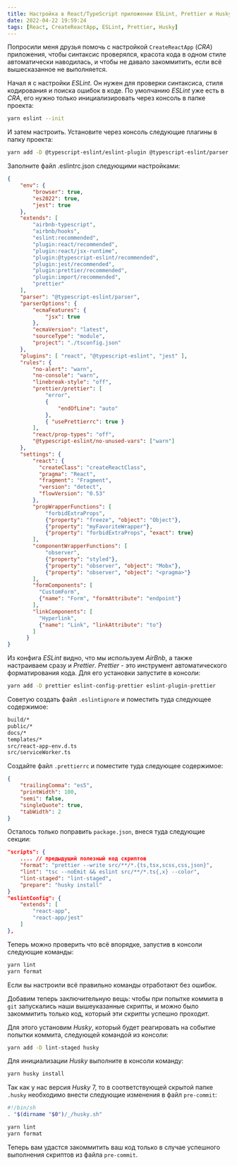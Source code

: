 ```yaml
---
title: Настройка в React/TypeScript приложении ESLint, Prettier и Husky
date: 2022-04-22 19:59:24
tags: [React, CreateReactApp, ESLint, Prettier, Husky]
---
```


Попросили меня друзья помочь с настройкой ```CreateReactApp``` (*CRA*) приложения, чтобы синтаксис проверялся, красота кода в одном стиле автоматически наводилась, и чтобы не давало закоммитить, если всё вышесказанное не выполняется.

Начал я с настройки *ESLint*. Он нужен для проверки синтаксиса, стиля кодирования и поиска ошибок в коде. По умолчанию *ESLint* уже есть в *CRA*, его нужно только инициализировать через консоль в папке проекта:

``` bash
yarn eslint --init
```

И затем настроить. Установите через консоль следующие плагины в папку проекта:

``` bash
yarn add -D @typescript-eslint/eslint-plugin @typescript-eslint/parser eslint-config-airbnb-typescript eslint-plugin-jest eslint-config-airbnb
```

Заполните файл .eslintrc.json следующими настройками:

``` json
{
    "env": {
        "browser": true,
        "es2022": true,
        "jest": true
    },
    "extends": [
        "airbnb-typescript",
        "airbnb/hooks",
        "eslint:recommended",
        "plugin:react/recommended",
        "plugin:react/jsx-runtime",
        "plugin:@typescript-eslint/recommended",
        "plugin:jest/recommended",
        "plugin:prettier/recommended",
        "plugin:import/recommended",
        "prettier"      
    ],
    "parser": "@typescript-eslint/parser",
    "parserOptions": {
        "ecmaFeatures": {
            "jsx": true
        },
        "ecmaVersion": "latest",
        "sourceType": "module",
        "project": "./tsconfig.json"
    },
    "plugins": [ "react", "@typescript-eslint", "jest" ],
    "rules": {
        "no-alert": "warn",
        "no-console": "warn",
        "linebreak-style": "off",
        "prettier/prettier": [
            "error",
            {
                "endOfLine": "auto"
            },
            { "usePrettierrc": true }
        ],
        "react/prop-types": "off",
        "@typescript-eslint/no-unused-vars": ["warn"]
    },
    "settings": {
        "react": {
          "createClass": "createReactClass",
          "pragma": "React",
          "fragment": "Fragment",
          "version": "detect",
          "flowVersion": "0.53"
        },
        "propWrapperFunctions": [
            "forbidExtraProps",
            {"property": "freeze", "object": "Object"},
            {"property": "myFavoriteWrapper"},
            {"property": "forbidExtraProps", "exact": true}
        ],
        "componentWrapperFunctions": [
            "observer",
            {"property": "styled"},
            {"property": "observer", "object": "Mobx"},
            {"property": "observer", "object": "<pragma>"}
        ],
        "formComponents": [
          "CustomForm",
          {"name": "Form", "formAttribute": "endpoint"}
        ],
        "linkComponents": [
          "Hyperlink",
          {"name": "Link", "linkAttribute": "to"}
        ]
      }
}
```

Из конфига *ESLint* видно, что мы используем *AirBnb*, а также настраиваем сразу и *Prettier*. *Prettier* - это инструмент автоматического форматирования кода. Для его установки запустите в консоли:

``` bash
yarn add -D prettier eslint-config-prettier eslint-plugin-prettier
```

Cоветую создать файл ```.eslintignore``` и поместить туда следующее содержимое:

``` bash
build/*
public/*
docs/*
templates/*
src/react-app-env.d.ts
src/serviceWorker.ts
```

Создайте файл ```.prettierrc``` и поместите туда следующее содержимое:

``` json
{
    "trailingComma": "es5",
    "printWidth": 100,
    "semi": false,
    "singleQuote": true,
    "tabWidth": 2
}
```

Осталось только поправить ```package.json```, внеся туда следующие секции:

``` json
"scripts": {
    .... // предыдущий полезный код скриптов
    "format": "prettier --write src/**/*.{ts,tsx,scss,css,json}",
    "lint": "tsc --noEmit && eslint src/**/*.ts{,x} --color",
    "lint-staged": "lint-staged",
    "prepare": "husky install"
}
"eslintConfig": {
    "extends": [
        "react-app",
        "react-app/jest"
    ]
},
```

Теперь можно проверить что всё впорядке, запустив в консоли следующие команды:

``` bash
yarn lint
yarn format
```

Если вы настроили всё правильно команды отработают без ошибок.

Добавим теперь заключительную вещь: чтобы при попытке коммита в ```git``` запускались наши вышеуказанные скрипты, и можно было закоммитить только код, который эти скрипты успешно проходит.

Для этого установим *Husky*, который будет реагировать на событие попытки коммита, следующей командой из консоли:

``` bash
yarn add -D lint-staged husky
```

Для инициализации *Husky* выполните в консоли команду:

``` bash
yarn husky install
```

Так как у нас версия *Husky* 7, то в соответствующей скрытой папке ```.husky``` необходимо внести следующие изменения в файл ```pre-commit```:

``` bash
#!/bin/sh
. "$(dirname "$0")/_/husky.sh"

yarn lint
yarn format
```

Теперь вам удастся закоммитить ваш код только в случае успешного выполнения скриптов из файла ```pre-commit```.
